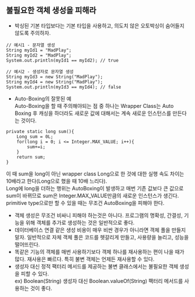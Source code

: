 ## 불필요한 객체 생성을 피해라

- 박싱된 기본 타입보다는 기본 타입을 사용하고, 의도치 않은 오토박싱이 숨어들지 않도록 주의하자.
```
// 예시1 - 문자열 생성
String myId1 = "MadPlay";
String myId2 = "MadPlay";
System.out.println(myId1 == myId2); // true

// 예시2 - 생성자로 문자열 생성 
String myId3 = new String("MadPlay");
String myId4 = new String("MadPlay");
System.out.println(myId3 == myId4); // false
```
- Auto-Boxing의 잘못된 예  
Auto-Boxing을 할 때 주의해야되는 점 중 하나는 Wrapper Class는 Auto Boxing 후 캐싱을 하더라도 새로운 값에 대해서는 계속 새로운 인스턴스를 만든다는 것이다.
```
private static long sum(){
    Long sum = 0L;
    for(long i = 0; i <= Integer.MAX_VALUE; i++){
        sum+=i;
    }
    return sum;
}
```
이 때 sum을 long이 아닌 wrapper class Long으로 한 것에 대한 실행 속도 차이는 10배라고 한다(Long으로 했을 때 10배 느리다).   
Long에 long을 더하는 행위는 AutoBoxing이 발생하고 매번 기존 값보다 큰 값으로 sum이 바뀌므로 sum은 Integer.MAX_VALUE만큼의 새로운 인스턴스가 생긴다.  
primitive type으로만 할 수 있을 때는 무조건 AutoBoxing을 피해야 한다.  
- 객체 생성은 무조건 비싸니 피해야 하는것은 아니다. 프로그램의 명확성, 간결성, 기능을 위해 객체를 추가로 생성하는 것은 일반적으로 좋다.
- 데이터베이스 연결 같은 생성 비용이 매우 비싼 경우가 아니라면 객체 풀을 만들지 말자. 일반적으로 자체 객체 풀은 코드를 헷갈리게 만들고, 사용량을 늘리고, 성능을 떨어뜨린다.
- 똑같은 기능의 객체를 매번 사용하기보다 객체 하나를 재사용하는 편이 나을 때가 많다. 재사용은 빠르다. 특히 불변 객체는 언제든 재사용할 수 있다.
- 생성자 대신 정적 팩터리 메서드를 제공하는 불변 클래스에서는 불필요한 객체 생성을 피할 수 있다.  
ex) Boolean(String) 생성자 대신 Boolean.valueOf(String) 팩터리 메서드를 사용하는 것이 좋다.  

